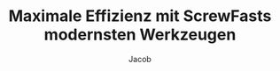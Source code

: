 ---
title: "Maximale Effizienz mit ScrewFasts modernsten Werkzeugen"
description: "Innovation der Baueffizienz mit Präzisionswerkzeugen & Support"
author: "Jacob"
authorImage: "@/images/blog/jacob.avif"
authorImageAlt: "Avatar Beschreibung"
pubDate: 2024-02-06
cardImage: "@/images/blog/post-1.avif"
cardImageAlt: "Draufsicht auf mechanische Werkzeuganordnung"
readTime: 4
tags: ["werkzeuge", "bau", "arbeitsablauf"]
contents: [
        "In der heutigen schnelllebigen Bauindustrie ist Effizienz der Schlüssel zum Erfolg. Bei ScrewFast verstehen wir die Bedeutung der Optimierung Ihres Projektworkflows, um Fristen einzuhalten und im Budget zu bleiben. Deshalb freuen wir uns, Ihnen unsere modernsten Werkzeuge vorstellen zu können, die Ihre Projekte wie nie zuvor unterstützen.",
        "Unser Sortiment an Hardware-Werkzeugen kombiniert Präzisionstechnik mit benutzerzentriertem Design und gewährleistet maximale Produktivität auf jeder Baustelle. Von Bohrmaschinen bis hin zu fortschrittlichen Befestigungslösungen sind ScrewFasts Werkzeuge darauf ausgelegt, den Strapazen des Bauwesens standzuhalten und gleichzeitig Ihren Arbeitsablauf zu optimieren.",
        "Eines unserer herausragenden Angebote sind unsere intuitiven Dashboards, die Echtzeiteinblicke in den Projektfortschritt, die Ressourcenzuteilung und vieles mehr bieten. Mit benutzerfreundlichen Oberflächen war die Navigation und Überwachung Ihrer Projekte noch nie so einfach.",
        "Aber Effizienz dreht sich nicht nur um die Werkzeuge, die Sie verwenden – es geht auch um die Unterstützung, die Sie erhalten. Deshalb bietet ScrewFast umfassende Dokumentation und fachkundige Beratung bei jedem Schritt. Unsere engagierten Teams sind Ihrem Erfolg verpflichtet und bieten personalisierte Unterstützung, um sicherzustellen, dass Sie das Beste aus unseren Produkten herausholen.",
        "Schließen Sie sich den unzähligen Branchenführern an, die bereits den Unterschied erlebt haben, den ScrewFast-Werkzeuge machen können. Mit unseren modernsten Lösungen können Sie Ihre Projekte zum Erfolg führen und der Konkurrenz einen Schritt voraus sein."
]
---